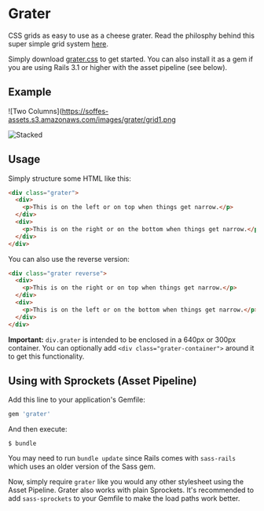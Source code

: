 # Grater

CSS grids as easy to use as a cheese grater. Read the philosphy behind this super simple grid system [here](http://samsoff.es/posts/my-grid-system).

Simply download [grater.css](https://github.com/samsoffes/grater/raw/master/grater.css) to get started. You can also install it as a gem if you are using Rails 3.1 or higher with the asset pipeline (see below).

## Example

![Two Columns](https://soffes-assets.s3.amazonaws.com/images/grater/grid1.png

![Stacked](https://soffes-assets.s3.amazonaws.com/images/grater/grid2.png)

## Usage

Simply structure some HTML like this:

``` html
<div class="grater">
  <div>
    <p>This is on the left or on top when things get narrow.</p>
  </div>
  <div>
    <p>This is on the right or on the bottom when things get narrow.</p>
  </div>
</div>
```

You can also use the reverse version:

``` html
<div class="grater reverse">
  <div>
    <p>This is on the right or on top when things get narrow.</p>
  </div>
  <div>
    <p>This is on the left or on the bottom when things get narrow.</p>
  </div>
</div>
```

**Important:** `div.grater` is intended to be enclosed in a 640px or 300px container. You can optionally add `<div class="grater-container">` around it to get this functionality.

## Using with Sprockets (Asset Pipeline)

Add this line to your application's Gemfile:

``` ruby
gem 'grater'
```

And then execute:

    $ bundle

You may need to run `bundle update` since Rails comes with `sass-rails` which uses an older version of the Sass gem.

Now, simply require `grater` like you would any other stylesheet using the Asset Pipeline. Grater also works with plain Sprockets. It's recommended to add `sass-sprockets` to your Gemfile to make the load paths work better.
